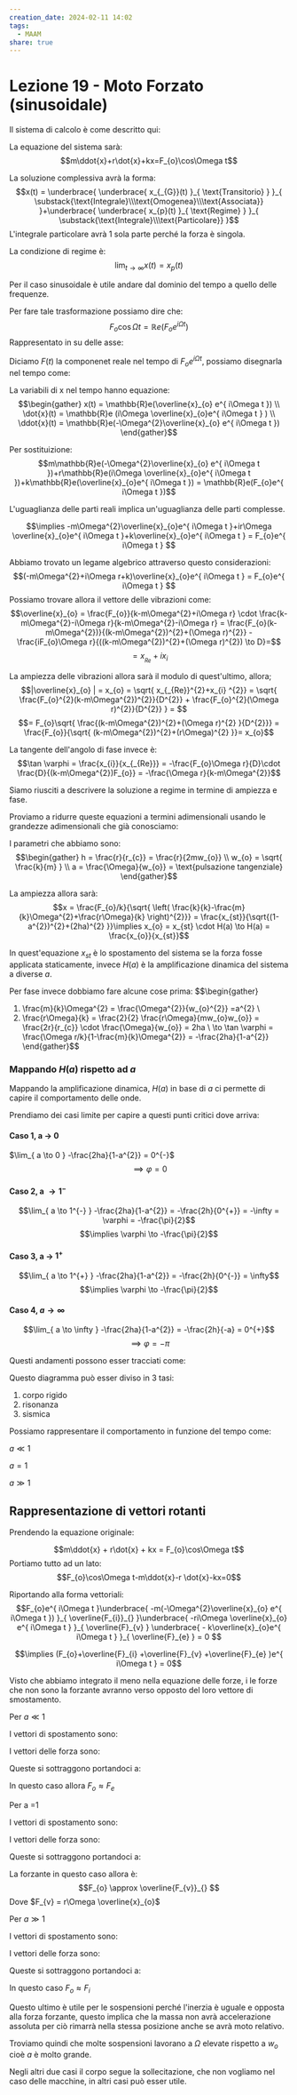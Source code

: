```yaml
---
creation_date: 2024-02-11 14:02
tags:
  - MAAM
share: true
---
```

# Lezione 19 - Moto Forzato (sinusoidale)


Il sistema di calcolo è come descritto qui:

<!Diagramma sistema di calcolo>

La equazione del sistema sarà:
$$m\ddot{x}+r\dot{x}+kx=F_{o}\cos\Omega t$$

La soluzione complessiva avrà la forma:
$$x(t) = \underbrace{ \underbrace{ x_{_{G}}(t) }_{ \text{Transitorio} } }_{ \substack{\text{Integrale}\\\text{Omogenea}\\\text{Associata}} }+\underbrace{ \underbrace{ x_{p}(t) }_{ \text{Regime} } }_{ \substack{\text{Integrale}\\\text{Particolare}} }$$
L'integrale particolare avrà 1 sola parte perché la forza è singola.

La condizione di regime è:
$$\lim_{ t \to \infty } x(t) = x_{p}(t)$$

Per il caso sinusoidale è utile andare dal dominio del tempo a quello delle frequenze.

Per fare tale trasformazione possiamo dire che:
$$F_{o}\cos\Omega t = \mathbb{R}e(F_{o}e^{ i\Omega t })$$
Rappresentato in su delle asse:
<!Diagramma vettore complesso su assi complesse>

Diciamo $F(t)$ la componenet reale nel tempo di $F_{o}e^{ i\Omega t }$, possiamo disegnarla nel tempo come:
<!Diagramma F nel tempo>

La variabili di x nel tempo hanno equazione:
$$\begin{gather}
x(t) = \mathbb{R}e(\overline{x}_{o} e^{ i\Omega t }) \\
\dot{x}(t) = \mathbb{R}e (i\Omega \overline{x}_{o}e^{ i\Omega t } ) \\
\ddot{x}(t) = \mathbb{R}e(-\Omega^{2}\overline{x}_{o} e^{ i\Omega t })
\end{gather}$$

Per sostituizione:
$$m\mathbb{R}e(-\Omega^{2}\overline{x}_{o} e^{ i\Omega t })+r\mathbb{R}e(i\Omega \overline{x}_{o}e^{ i\Omega t })+k\mathbb{R}e(\overline{x}_{o}e^{ i\Omega t }) = \mathbb{R}e(F_{o}e^{ i\Omega t })$$

L'uguaglianza delle parti reali implica un'uguaglianza delle parti complesse.

$$\implies -m\Omega^{2}\overline{x}_{o}e^{ i\Omega t }+ir\Omega \overline{x}_{o}e^{ i\Omega t }+k\overline{x}_{o}e^{ i\Omega t } = F_{o}e^{ i\Omega t }   $$

Abbiamo trovato un legame algebrico attraverso questo considerazioni:
$$(-m\Omega^{2}+i\Omega r+k)\overline{x}_{o}e^{ i\Omega t } = F_{o}e^{ i\Omega t } $$
Possiamo trovare allora il vettore delle vibrazioni come:
$$\overline{x}_{o} = \frac{F_{o}}{k-m\Omega^{2}+i\Omega r} \cdot \frac{k-m\Omega^{2}-i\Omega r}{k-m\Omega^{2}-i\Omega r} = \frac{F_{o}(k-m\Omega^{2})}{(k-m\Omega^{2})^{2}+(\Omega r)^{2}} - \frac{iF_{o}\Omega r}{((k-m\Omega^{2})^{2}+(\Omega r)^{2}) \to D}=$$
$$=x_{_{Re}} + ix_{i}$$

<!Diagramma parti reali e complesse della amplitudine>

La ampiezza delle vibrazioni allora sarà il modulo di quest'ultimo, allora;
$$|\overline{x}_{o} | = x_{o} = \sqrt{ x_{_{Re}}^{2}+x_{i} ^{2}} = \sqrt{ \frac{F_{o}^{2}(k-m\Omega^{2})^{2}}{D^{2}} + \frac{F_{o}^{2}(\Omega r)^{2}}{D^{2}} } = $$
$$= F_{o}\sqrt{ \frac{(k-m\Omega^{2})^{2}+(\Omega r)^{2} }{D^{2}}} = \frac{F_{o}}{\sqrt{ (k-m\Omega^{2})^{2}+(r\Omega)^{2} }}= x_{o}$$

La tangente dell'angolo di fase invece è:
$$\tan \varphi = \frac{x_{i}}{x_{_{Re}}} = -\frac{F_{o}\Omega r}{D}\cdot \frac{D}{(k-m\Omega^{2})F_{o}} = -\frac{\Omega r}{k-m\Omega^{2}}$$

Siamo riusciti a descrivere la soluzione a regime in termine di ampiezza e fase.

Proviamo a ridurre queste equazioni a termini adimensionali usando le grandezze adimensionali che già conosciamo:

I parametri che abbiamo sono:
$$\begin{gather}
h = \frac{r}{r_{c}} = \frac{r}{2mw_{o}} \\
w_{o} = \sqrt{ \frac{k}{m} } \\
a = \frac{\Omega}{w_{o}} = \text{pulsazione tangenziale}
\end{gather}$$

La ampiezza allora sarà:
$$x = \frac{F_{o}/k}{\sqrt{ \left( \frac{k}{k}-\frac{m}{k}\Omega^{2}+\frac{r\Omega}{k}  \right)^{2}}} = \frac{x_{st}}{\sqrt{(1-a^{2})^{2}+(2ha)^{2} }}\implies x_{o} = x_{st} \cdot H(a) \to H(a) = \frac{x_{o}}{x_{st}}$$

In quest'equazione $x_{st}$ è lo spostamento del sistema se la forza fosse applicata staticamente, invece $H(a)$ è la amplificazione dinamica del sistema a diverse $a$.

Per fase invece dobbiamo fare alcune cose prima:
$$\begin{gather}
1) \frac{m}{k}\Omega^{2} = \frac{\Omega^{2}}{w_{o}^{2}} =a^{2} \\
2) \frac{r\Omega}{k} = \frac{2}{2} \frac{r\Omega}{mw_{o}w_{o}} = \frac{2r}{r_{c}} \cdot \frac{\Omega}{w_{o}} = 2ha \\
\to \tan \varphi = \frac{\Omega r/k}{1-\frac{m}{k}\Omega^{2}} = -\frac{2ha}{1-a^{2}}
\end{gather}$$

### Mappando $H(a)$ rispetto ad $a$

Mappando la amplificazione dinamica, $H(a)$ in base di $a$ ci permette di capire il comportamento delle onde.

Prendiamo dei casi limite per capire a questi punti critici dove arriva:

#### Caso 1, a $\to$ 0

$\lim_{ a \to 0 } -\frac{2ha}{1-a^{2}} = 0^{-}$
$$\implies \varphi = 0$$
#### Caso 2, a $\to 1^{-}$

$$\lim_{ a \to 1^{-} } -\frac{2ha}{1-a^{2}} = -\frac{2h}{0^{+}} = -\infty = \varphi = -\frac{\pi}{2}$$
$$\implies \varphi \to -\frac{\pi}{2}$$
#### Caso 3, a $\to$ $1^{+}$

$$\lim_{ a \to 1^{+} }  -\frac{2ha}{1-a^{2}} = -\frac{2h}{0^{-}} = \infty$$
$$\implies \varphi \to -\frac{\pi}{2}$$
#### Caso 4, $a \to \infty$

$$\lim_{ a \to \infty } -\frac{2ha}{1-a^{2}} = -\frac{2h}{-a} = 0^{+}$$
$$\implies \varphi = -\pi$$

Questi andamenti possono esser tracciati come:
<!Diagramma amplificazione delle vibrazioni>
Questo diagramma può esser diviso in 3 tasi:
1. corpo rigido
2. risonanza
3. sismica

<!Diagramma dello sfasamento>

Possiamo rappresentare il comportamento in funzione del tempo come:

$a\ll 1$

<!Diagramma minore di 1>

$a =1$

<!Diagramma uguale ad 1>

$a\gg 1$

<!Diagramma maggiore ad 1>

## Rappresentazione di vettori rotanti

Prendendo la equazione originale:

$$m\ddot{x} + r\dot{x} + kx = F_{o}\cos\Omega t$$
Portiamo tutto ad un lato:
$$F_{o}\cos\Omega t-m\ddot{x}-r \dot{x}-kx=0$$

Riportando alla forma vettoriali:
$$F_{o}e^{ i\Omega t }\underbrace{ -m(-\Omega^{2}\overline{x}_{o} e^{ i\Omega t }) }_{ \overline{F_{i}}_{}  }\underbrace{ -ri\Omega \overline{x}_{o} e^{ i\Omega t } }_{ \overline{F}_{v}  } \underbrace{ - k\overline{x}_{o}e^{ i\Omega t } }_{ \overline{F}_{e}  } = 0  $$

$$\implies (F_{o}+\overline{F}_{i} +\overline{F}_{v} +\overline{F}_{e} )e^{ i\Omega t } = 0$$

Visto che abbiamo integrato il meno nella equazione delle forze, i le forze che non sono la forzante avranno verso opposto del loro vettore di smostamento.

Per $a\ll 1$

I vettori di spostamento sono:
<!Diagramma vettori di spostamento a <<1 >

I vettori delle forza sono:
<!Diagramma vettori forze a<<1>

Queste si sottraggono portandoci a:
<!Diagramma somma vettoriale delle forze>

In questo caso allora $F_{o} \approx F_{e}$

Per a =1

I vettori di spostamento sono:
<!Diagramma vettori di spostamento a=1 >

I vettori delle forza sono:
<!Diagramma vettori forze a=1 >

Queste si sottraggono portandoci a:
<!Diagramma somma vettoriale delle forze>

La forzante in questo caso allora è:
$$F_{o} \approx \overline{F_{v}}_{} $$
Dove $F_{v} = r\Omega \overline{x}_{o}$

Per $a\gg 1$

I vettori di spostamento sono:
<!Diagramma vettori di spostamento a greater than 1 >

I vettori delle forza sono:
<!Diagramma vettori forze a greater than 1>

Queste si sottraggono portandoci a:
<!Diagramma somma vettoriale delle forze>

In questo caso $F_{o} \approx F_{i}$

Questo ultimo è utile per le sospensioni perché l'inerzia è uguale e opposta alla forza forzante, questo implica che la massa non avrà accelerazione assoluta per ciò rimarrà nella stessa posizione anche se avrà moto relativo.

Troviamo quindi che molte sospensioni lavorano a $\Omega$ elevate rispetto a $w_{o}$ cioè  $a$ è molto grande.

Negli altri due casi il corpo segue la sollecitazione, che non vogliamo nel caso delle macchine, in altri casi può esser utile.